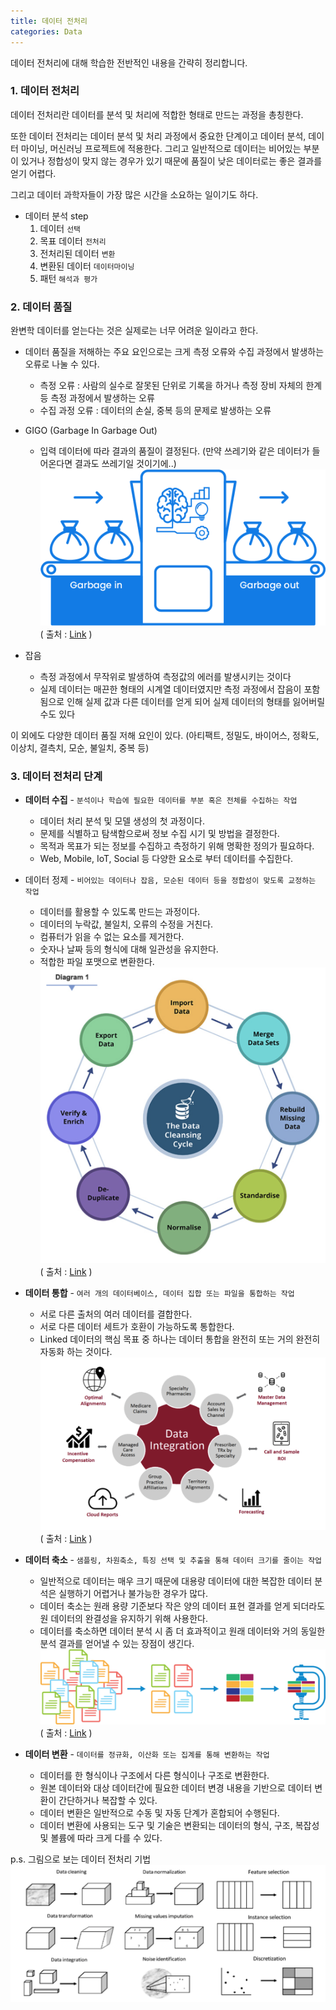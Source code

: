 ```yaml
---
title: 데이터 전처리
categories: Data
---
```

데이터 전처리에 대해 학습한 전반적인 내용을 간략히 정리합니다.

### 1. 데이터 전처리

데이터 전처리란 데이터를 분석 및 처리에 적합한 형태로 만드는 과정을 총칭한다.

또한 데이터 전처리는 데이터 분석 및 처리 과정에서 중요한 단계이고 데이터 분석, 데이터 마이닝, 머신러닝 프로젝트에 적용한다. 그리고 일반적으로 데이터는 비어있는 부분이 있거나 정합성이 맞지 않는 경우가 있기 때문에 품질이 낮은 데이터로는 좋은 결과를 얻기 어렵다.

그리고 데이터 과학자들이 가장 많은 시간을 소요하는 일이기도 하다.

- 데이터 분석 step
    1. 데이터 `선택` 
    2. 목표 데이터 `전처리` 
    3. 전처리된 데이터 `변환` 
    4. 변환된 데이터 `데이터마이닝` 
    5. 패턴 `해석과 평가`

### 2. 데이터 품질

완변학 데이터를 얻는다는 것은 실제로는 너무 어려운 일이라고 한다.

- 데이터 품질을 저해하는 주요 요인으로는 크게 측정 오류와 수집 과정에서 발생하는 오류로 나눌 수 있다.
    - 측정 오류 : 사람의 실수로 잘못된 단위로 기록을 하거나 측정 장비 자체의 한계 등 측정 과정에서 발생하는 오류
    - 수집 과정 오류 : 데이터의 손실, 중복 등의 문제로 발생하는 오류
- GIGO (Garbage In Garbage Out)
    - 입력 데이터에 따라 결과의 품질이 결정된다. (만약 쓰레기와 같은 데이터가 들어온다면 결과도 쓰레기일 것이기에..)
        ![GIGO.png](/images/data/GIGO.png)
        ( 출처 : [Link](https://delpha.io/impacts-of-data-quality/) )
        
- 잡음
    - 측정 과정에서 무작위로 발생하여 측정값의 에러를 발생시키는 것이다
    - 실제 데이터는 매끈한 형태의 시계열 데이터였지만 측정 과정에서 잡음이 포함됨으로 인해 실제 값과 다른 데이터를 얻게 되어 실제 데이터의 형태를 잃어버릴 수도 있다

이 외에도 다양한 데이터 품질 저해 요인이 있다. (아티팩트, 정밀도, 바이어스, 정확도, 이상치, 결측치, 모순, 불일치, 중복 등)

### 3. 데이터 전처리 단계

- **데이터 수집** - `분석이나 학습에 필요한 데이터를 부분 혹은 전체를 수집하는 작업`
    - 데이터 처리 분석 및 모델 생성의 첫 과정이다.
    - 문제를 식별하고 탐색함으로써 정보 수집 시기 및 방법을 결정한다.
    - 목적과 목표가 되는 정보를 수집하고 측정하기 위해 명확한 정의가 필요하다.
    - Web, Mobile, IoT, Social 등 다양한 요소로 부터 데이터를 수집한다.
  
- 데이터 정제 - `비어있는 데이터나 잡음, 모순된 데이터 등을 정합성이 맞도록 교정하는 작업`
    - 데이터를 활용할 수 있도록 만드는 과정이다.
    - 데이터의 누락값, 불일치, 오류의 수정을 거친다.
    - 컴퓨터가 읽을 수 없는 요소를 제거한다.
    - 숫자나 날짜 등의 형식에 대해 일관성을 유지한다.
    - 적합한 파일 포맷으로 변환한다.
    ![데이터 정제](/images/data/데이터정제.png)
    ( 출처 : [Link](https://www.dataentryoutsourced.com/blog/cxos-guide-to-marketing-and-sales-data-cleansing-and-enrichment/) )
  
- **데이터 통합** - `여러 개의 데이터베이스, 데이터 집합 또는 파일을 통합하는 작업`
    - 서로 다른 출처의 여러 데이터를 결합한다.
    - 서로 다른 데이터 세트가 호환이 가능하도록 통합한다.
    - Linked 데이터의 핵심 목표 중 하나는 데이터 통합을 완전히 또는 거의 완전히 자동화 하는 것이다.
    ![데이터 통합](/images/data/데이터통합.png)
    ( 출처 : [Link](https://www.google.com/url?sa=i&url=https%3A%2F%2Fwww.tippersvintageplates.co.uk%2Fhttp%2Fhor.happyvalentinesday2020.online%2FHealth-Care-Data-Integration-11b8.html&psig=AOvVaw1eiwgh7gkAPFuC-uG__MpU&ust=1693386448484000&source=images&cd=vfe&opi=89978449&ved=0CBAQjRxqFwoTCIDswZ_CgYEDFQAAAAAdAAAAABAx) )
  
- **데이터 축소** - `샘플링, 차원축소, 특징 선택 및 추출을 통해 데이터 크기를 줄이는 작업`
    - 일반적으로 데이터는 매우 크기 때문에 대용량 데이터에 대한 복잡한 데이터 분석은 실행하기 어렵거나 불가능한 경우가 많다.
    - 데이터 축소는 원래 용량 기준보다 작은 양의 데이터 표현 결과를 얻게 되더라도 원 데이터의 완결성을 유지하기 위해 사용한다.
    - 데이터를 축소하면 데이터 분석 시 좀 더 효과적이고 원래 데이터와 거의 동일한 분석 결과를 얻어낼 수 있는 장점이 생긴다.
    ![데이터 축소](/images/data/데이터축소.png)
    ( 출처 : [Link](https://www.cohesity.com/blogs/cohesity-data-reduction-lock-stock-barrel) )
  
- **데이터 변환** - `데이터를 정규화, 이산화 또는 집계를 통해 변환하는 작업`
    - 데이터를 한 형식이나 구조에서 다른 형식이나 구조로 변환한다.
    - 원본 데이터와 대상 데이터간에 필요한 데이터 변경 내용을 기반으로 데이터 변환이 간단하거나 복잡할 수 있다.
    - 데이터 변환은 일반적으로 수동 및 자동 단계가 혼합되어 수행된다.
    - 데이터 변환에 사용되는 도구 및 기술은 변환되는 데이터의 형식, 구조, 복잡성 및 볼륨에 따라 크게 다를 수 있다.

p.s. 그림으로 보는 데이터 전처리 기법
![그림으로 보는 데이터 전처리](/images/data/datapainting.png)